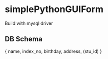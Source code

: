 # simplePythonGUIForm
Build with mysql driver

## DB Schema
{ name, index_no, birthday, address, (stu_id) }
